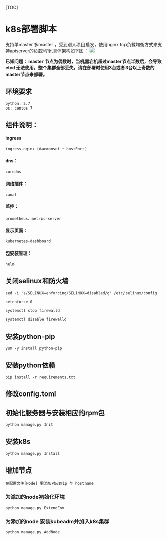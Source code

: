 [TOC]

# k8s部署脚本

支持单master 多master ，受到别人项目启发，使用nginx tcp负载均衡方式来支持apiserver的负载均衡,具体架构如下图：
![](https://imgs.matchvs.com/static/k8s/k8s11.png)

**已知问题： master 节点为偶数时，当机器宕机超过master节点半数后，会导致etcd 无法使用，整个集群全部丢失。请在部署时使用3台或者3台以上奇数的master节点来部署。**

## 环境要求
    python: 2.7 
    os: centos 7

##  组件说明：
#### ingress
    ingress-nginx (daemonset + hostPort)
#### dns：
    coredns
#### 网络插件：
    canal
#### 监控：
    prometheus、metric-server
#### 显示页面：
    kubernetes-dashboard
#### 包安装管理：
    helm
## 关闭selinux和防火墙
    sed -i 's/SELINUX=enforcing/SELINUX=disabled/g' /etc/selinux/config 

    setenforce 0

    systemctl stop firewalld
    
    systemctl disable firewalld


## 安装python-pip
    yum -y install python-pip

## 安装python依赖
    pip install -r requirements.txt

## 修改config.toml

## 初始化服务器与安装相应的rpm包
    python manage.py Init

## 安装k8s
    python manage.py Install

## 增加节点
    在配置文件[Node] 里添加对应的ip 与 hostname
### 为添加的node初始化环境
    python manage.py ExtendEnv
### 为添加的node 安装kubeadm并加入k8s集群
    python manage.py AddNode